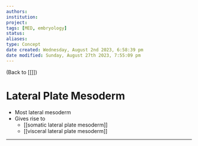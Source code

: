 ```yaml
---
authors: 
institution: 
project: 
tags: [MED, embryology]
status: 
aliases: 
type: Concept
date created: Wednesday, August 2nd 2023, 6:58:39 pm
date modified: Sunday, August 27th 2023, 7:55:09 pm
---
```


(Back to [[]])

# Lateral Plate Mesoderm

- Most lateral mesoderm
- Gives rise to
	- [[somatic lateral plate mesoderm]]
	- [[visceral lateral plate mesoderm]]

---

